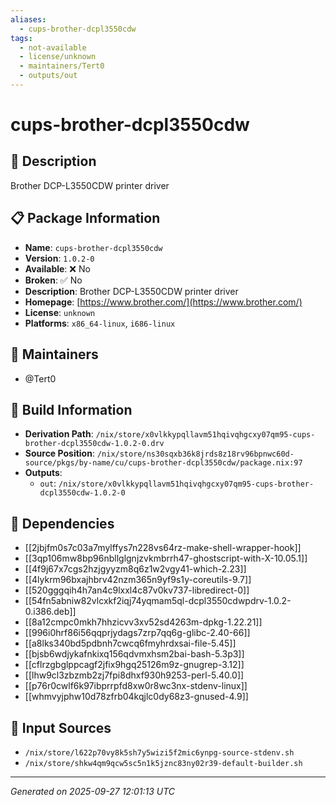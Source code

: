 ```yaml
---
aliases:
  - cups-brother-dcpl3550cdw
tags:
  - not-available
  - license/unknown
  - maintainers/Tert0
  - outputs/out
---
```


# cups-brother-dcpl3550cdw

## 📝 Description

Brother DCP-L3550CDW printer driver

## 📋 Package Information

- **Name**: `cups-brother-dcpl3550cdw`
- **Version**: `1.0.2-0`
- **Available**: ❌ No
- **Broken**: ✅ No
- **Description**: Brother DCP-L3550CDW printer driver
- **Homepage**: [https://www.brother.com/](https://www.brother.com/)
- **License**: `unknown`
- **Platforms**: `x86_64-linux`, `i686-linux`
## 👥 Maintainers

- @Tert0


## 🔧 Build Information

- **Derivation Path**: `/nix/store/x0vlkkypqllavm51hqivqhgcxy07qm95-cups-brother-dcpl3550cdw-1.0.2-0.drv`
- **Source Position**: `/nix/store/ns30sqxb36k8jrds8z18rv96bpnwc60d-source/pkgs/by-name/cu/cups-brother-dcpl3550cdw/package.nix:97`
- **Outputs**:
  - `out`:  `/nix/store/x0vlkkypqllavm51hqivqhgcxy07qm95-cups-brother-dcpl3550cdw-1.0.2-0`

## 🔗 Dependencies

- [[2jbjfm0s7c03a7mylffys7n228vs64rz-make-shell-wrapper-hook]]
- [[3qp106mw8bp96nbllglgnjzvkmbrrh47-ghostscript-with-X-10.05.1]]
- [[4f9j67x7cgs2hzjgyyzm8q6z1w2vgy41-which-2.23]]
- [[4lykrm96bxajhbrv42nzm365n9yf9s1y-coreutils-9.7]]
- [[520gggqih4h7an4c9lxxl4c87v0kv737-libredirect-0]]
- [[54fn5abniw82vlcxkf2iqj74yqmam5ql-dcpl3550cdwpdrv-1.0.2-0.i386.deb]]
- [[8a12cmpc0mkh7hhzicvv3xv52sd4263m-dpkg-1.22.21]]
- [[996i0hrf86i56qqprjydags7zrp7qq6g-glibc-2.40-66]]
- [[a8lks340bd5pdbnh7cwcq6fmyhrdxsai-file-5.45]]
- [[bjsb6wdjykafnkixq156qdvmxhsm2bai-bash-5.3p3]]
- [[cflrzgbglppcagf2jfix9hgq25126m9z-gnugrep-3.12]]
- [[lhw9cl3zbzmb2zj7fpi8dhxf930h9253-perl-5.40.0]]
- [[p76r0cwlf6k97ibprrpfd8xw0r8wc3nx-stdenv-linux]]
- [[whmvyjphw10d78zfrb04kqjlc0dy68z3-gnused-4.9]]

## 📁 Input Sources

- `/nix/store/l622p70vy8k5sh7y5wizi5f2mic6ynpg-source-stdenv.sh`
- `/nix/store/shkw4qm9qcw5sc5n1k5jznc83ny02r39-default-builder.sh`

---
*Generated on 2025-09-27 12:01:13 UTC*
